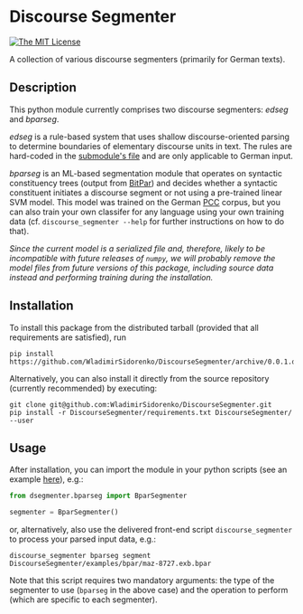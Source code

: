 # Discourse Segmenter

[![The MIT License](https://img.shields.io/dub/l/vibe-d.svg)](http://opensource.org/licenses/MIT)

A collection of various discourse segmenters (primarily for German texts).

## Description

This python module currently comprises two discourse segmenters: *edseg* and *bparseg*.

*edseg* is a rule-based system that uses shallow discourse-oriented parsing to determine boundaries of elementary discourse units in text.  The rules are hard-coded in the [submodule's file](dsegmenter/edseg/clause_segmentation.py) and are only applicable to German input.

*bparseg* is an ML-based segmentation module that operates on syntactic constituency trees (output from [BitPar](http://www.cis.uni-muenchen.de/~schmid/tools/BitPar/)) and decides whether a syntactic constituent initiates a discourse segment or not using a pre-trained linear SVM model.  This model was trained on the German [PCC](http://www.lrec-conf.org/proceedings/lrec2014/pdf/579_Paper.pdf) corpus, but you can also train your own classifer for any language using your own training data (cf. `discourse_segmenter --help` for further instructions on how to do that).

*Since the current model is a serialized file and, therefore, likely to be incompatible with future releases of `numpy`, we will probably remove the model files from future versions of this package, including source data instead and performing training during the installation.*

## Installation

To install this package from the distributed tarball (provided that all requirements are satisfied), run
```shell
pip install  https://github.com/WladimirSidorenko/DiscourseSegmenter/archive/0.0.1.dev1.tar.gz
```

Alternatively, you can also install it directly from the source repository (currently recommended) by executing:
```shell
git clone git@github.com:WladimirSidorenko/DiscourseSegmenter.git
pip install -r DiscourseSegmenter/requirements.txt DiscourseSegmenter/ --user
```

## Usage

After installation, you can import the module in your python scripts (see an example [here](scripts/discourse_segmenter)), e.g.:

```python
from dsegmenter.bparseg import BparSegmenter

segmenter = BparSegmenter()
```

or, alternatively, also use the delivered front-end script `discourse_segmenter` to process your parsed input data, e.g.:

```shell
discourse_segmenter bparseg segment DiscourseSegmenter/examples/bpar/maz-8727.exb.bpar
```
Note that this script requires two mandatory arguments: the type of the segmenter to use (`bparseg` in the above case) and the operation to perform (which are specific to each segmenter).
